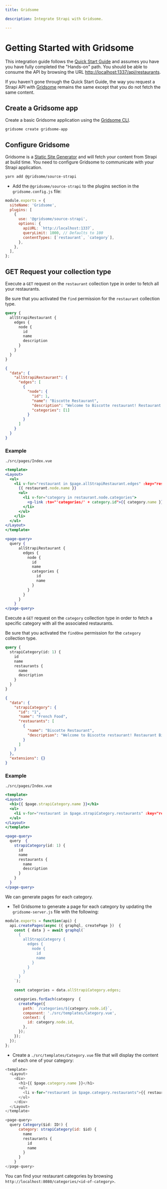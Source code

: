 ```yaml
---
title: Gridsome

description: Integrate Strapi with Gridsome.

---
```


# Getting Started with Gridsome

This integration guide follows the [Quick Start Guide](/dev-docs/quick-start) and assumes you have you have fully completed the "Hands-on" path. You should be able to consume the API by browsing the URL [http://localhost:1337/api/restaurants](http://localhost:1337/api/restaurants).

If you haven't gone through the Quick Start Guide, the way you request a Strapi API with [Gridsome](https://gridsome.org/) remains the same except that you do not fetch the same content.

## Create a Gridsome app

Create a basic Gridsome application using the [Gridsome CLI](https://gridsome.org/docs/gridsome-cli/).

```bash
gridsome create gridsome-app
```

## Configure Gridsome

Gridsome is a [Static Site Generator](https://www.staticgen.com/) and will fetch your content from Strapi at build time. You need to configure Gridsome to communicate with your Strapi application.

```bash
yarn add @gridsome/source-strapi
```

- Add the `@gridsome/source-strapi` to the plugins section in the `gridsome.config.js` file:

```js
module.exports = {
  siteName: 'Gridsome',
  plugins: [
    {
      use: '@gridsome/source-strapi',
      options: {
        apiURL: `http://localhost:1337`,
        queryLimit: 1000, // Defaults to 100
        contentTypes: [`restaurant`, `category`],
      },
    },
  ],
};
```

## GET Request your collection type

Execute a `GET` request on the `restaurant` collection type in order to fetch all your restaurants.

Be sure that you activated the `find` permission for the `restaurant` collection type.




```graphql
query {
  allStrapiRestaurant {
    edges {
      node {
        id
        name
        description
      }
    }
  }
}
```





```json
{
  "data": {
    "allStrapiRestaurant": {
      "edges": [
        {
          "node": {
            "id": 1,
            "name": "Biscotte Restaurant",
            "description": "Welcome to Biscotte restaurant! Restaurant Biscotte offers a cuisine based on fresh, quality products, often local, organic when possible, and always produced by passionate producers.",
            "categories": [1]
          }
        }
      ]
    }
  }
}
```




### Example

`./src/pages/Index.vue`

```jsx
<template>
<Layout>
  <ul>
    <li v-for="restaurant in $page.allStrapiRestaurant.edges" :key="restaurant.node.id">
      {{ restaurant.node.name }}
      <ul>
        <li v-for="category in restaurant.node.categories">
          <g-link :to="'categories/' + category.id">{{ category.name }}</g-link>
        </li>
      </ul>
    </li>
  </ul>
</Layout>
</template>

<page-query>
  query {
      allStrapiRestaurant {
        edges {
          node {
            id
            name
            categories {
              id
              name
            }
          }
        }
      }
    }
</page-query>
```

Execute a `GET` request on the `category` collection type in order to fetch a specific category with all the associated restaurants.

Be sure that you activated the `findOne` permission for the `category` collection type.




```graphql
query {
  strapiCategory(id: 1) {
    id
    name
    restaurants {
      name
      description
    }
  }
}
```





```json
{
  "data": {
    "strapiCategory": {
      "id": "1",
      "name": "French Food",
      "restaurants": [
        {
          "name": "Biscotte Restaurant",
          "description": "Welcome to Biscotte restaurant! Restaurant Biscotte offers a cuisine based on fresh, quality products, often local, organic when possible, and always produced by passionate producers."
        }
      ]
    }
  },
  "extensions": {}
}
```




### Example

`./src/pages/Index.vue`

```jsx
<template>
<Layout>
  <h1>{{ $page.strapiCategory.name }}</h1>
  <ul>
    <li v-for="restaurant in $page.strapiCategory.restaurants" :key="restaurant.id">{{ restaurant.name }}</li>
  </ul>
</Layout>
</template>

<page-query>
  query  {
    strapiCategory(id: 1) {
      id
      name
      restaurants {
        name
        description
      }
    }
  }
</page-query>
```

We can generate pages for each category.

- Tell Gridsome to generate a page for each category by updating the `gridsome-server.js` file with the following:

```js
module.exports = function(api) {
  api.createPages(async ({ graphql, createPage })  {
    const { data } = await graphql(`
      {
        allStrapiCategory {
          edges {
            node {
              id
              name
            }
          }
        }
      }
    `);

    const categories = data.allStrapiCategory.edges;

    categories.forEach(category  {
      createPage({
        path: `/categories/${category.node.id}`,
        component: './src/templates/Category.vue',
        context: {
          id: category.node.id,
        },
      });
    });
  });
};
```

- Create a `./src/templates/Category.vue` file that will display the content of each one of your category:

```js
<template>
  <Layout>
    <div>
      <h1>{{ $page.category.name }}</h1>
      <ul>
        <li v-for="restaurant in $page.category.restaurants">{{ restaurant.name }}</li>
      </ul>
    </div>
  </Layout>
</template>

<page-query>
  query Category($id: ID!) {
      category: strapiCategory(id: $id) {
        name
        restaurants {
          id
          name
        }
      }
    }
</page-query>
```

You can find your restaurant categories by browsing `http://localhost:8080/categories/<id-of-category>`.
